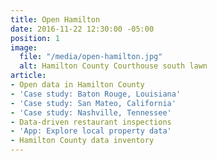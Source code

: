 ```yaml
---
title: Open Hamilton
date: 2016-11-22 12:30:00 -05:00
position: 1
image:
  file: "/media/open-hamilton.jpg"
  alt: Hamilton County Courthouse south lawn
article:
- Open data in Hamilton County
- 'Case study: Baton Rouge, Louisiana'
- 'Case study: San Mateo, California'
- 'Case study: Nashville, Tennessee'
- Data-driven restaurant inspections
- 'App: Explore local property data'
- Hamilton County data inventory    
---
```


